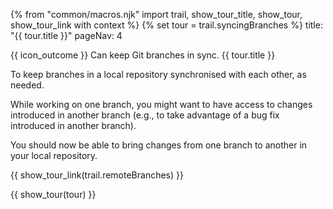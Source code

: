{% from "common/macros.njk" import trail, show_tour_title, show_tour, show_tour_link with context %}
{% set tour = trail.syncingBranches %}
<frontmatter>
title: "{{ tour.title }}"
pageNav: 4
</frontmatter>

<span id="outcomes">{{ icon_outcome }} Can keep Git branches in sync.</span>
<span id="title">{{ tour.title }}</span>

<span class="d-none" id="destination">To keep branches in a local repository synchronised with each other, as needed.</span>

<span class="d-none" id="motivation">While working on one branch, you might want to have access to changes introduced in another branch (e.g., to take advantage of a bug fix introduced in another branch).</span>

<span class="d-none" id="achievements">You should now be able to bring changes from one branch to another in your local repository.</span>

<span id="next">{{ show_tour_link(trail.remoteBranches) }}</span>

<div id="body">

{{ show_tour(tour) }}
</div>

<div id="extras">
</div>